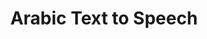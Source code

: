 ---
word: "true"

types: "word"

title: "Arabic Text to Speech"

categories: ['']

tags: ['Arabic', 'Text', 'to', 'Speech']

arabic: 'نطق النصوص العربية'

arexps: []

enwords: ['Arabic Text to Speech']

enexps: []

arlexicons: 'ن'

enlexicons: 'A'

authors: ['Ruqayya Roshdy']

translators: ['']

citations: 'مقدمة في حوسبة اللغة العربية'

sources: 'مركز الملك عبدالله بن عبدالعزيز الدولي لخدمة اللغة العربية'

slug: ""
---